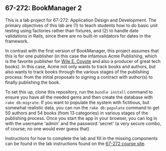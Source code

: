 ## 67-272: BookManager 2 ##

This is a lab project for 67-272: Application Design and Development.  The primary objectives of this lab are (1) to teach students how to do basic unit testing using factories rather than fixtures, and (2) to handle date validations in Rails, since there are no built-in validators for dates in the framework.  

In contrast with the first version of BookManager, this project assumes that this is for one publisher (in this case the infamous Acme Publishing, which is the favorite publisher for [Wile E. Coyote](http://decmod.diegoazeta.org/resources/1-Exercises/Acme-Catalog.jpg) and also a producer of great tech books).  In this case, Acme not only wants to track books and authors, but also wants to track books through the various stages of the publishing process: from the initial proposals to signing a contract with author(s) to finally publishing the book.

To set this up, clone this repository, run the `bundle install` command to ensure you have all the needed gems and then create the database with `rake db:migrate`.  If you want to populate the system with fictitious, but somewhat realistic data, you can run the `rake db:populate` command to get 50 authors and 54 books (from 13 categories) in various stages of the publishing process.  Once you start the app in your browser, you can log in with the username 'admin' and the password 'secret' (a very secure combo, of course; no one would ever guess that)

Instructions for how to complete the lab and fill in the missing components can be found in the lab instructions found on the [67-272 course site](http://cmu-is-272.org/labs/6).